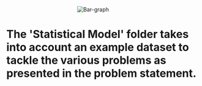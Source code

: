 &nbsp;&nbsp;&nbsp;&nbsp;&nbsp;&nbsp;&nbsp;&nbsp;&nbsp;&nbsp;&nbsp;&nbsp;&nbsp;&nbsp;&nbsp;&nbsp;&nbsp;&nbsp;&nbsp;&nbsp;&nbsp;&nbsp;&nbsp;&nbsp;&nbsp;&nbsp;&nbsp;&nbsp;&nbsp;&nbsp;&nbsp;&nbsp;&nbsp;&nbsp;&nbsp;&nbsp;&nbsp;&nbsp;&nbsp;&nbsp;&nbsp;&nbsp;&nbsp;&nbsp;&nbsp;&nbsp; ![Bar-graph](https://i.pinimg.com/originals/cb/17/b8/cb17b80a942d7c317a35ff1324fae12f.gif) 
# The 'Statistical Model' folder takes into account an example dataset to tackle the various problems as presented in the problem statement.
